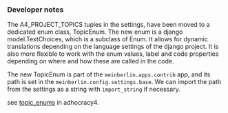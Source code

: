 ### Developer notes

The A4_PROJECT_TOPICS tuples in the settings, have been moved to a dedicated enum class, TopicEnum. 
The new enum is a django model.TextChoices, which is a subclass of Enum. It allows for dynamic translations depending on the language settings of the django project. It is also more flexible to work with the enum values, label and code properties depending on where and how these are called in the code. 

The new TopicEnum is part of the `meinberlin.apps.contrib` app, and its path is set in the `meinberlin.config.settings.base`. 
 We can import the path from the settings as a string with `import_string` if necessary. 

see [topic_enums](https://github.com/liqd/adhocracy4/blob/main/docs/topic_enums.md) in adhocracy4.
